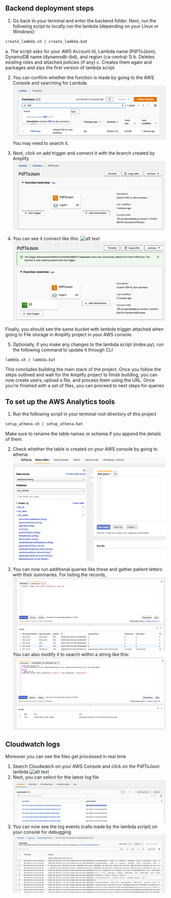 ## Backend deployment steps

1. Go back to your terminal and enter the backend folder. Next, run the following script to locally run the lambda (depending on your Linux or Windows):
```bash
create_lambda.sh | create_lambda.bat
```
a. The script asks for your AWS Account Id, Lambda name (PdfToJson), DynamoDB name (dynamodb-ibd), and region (ca-central-1)
b. Deletes existing roles and attached policies (if any)
c. Creates them again and packages and zips the first version of lambda script.

2. You can confirm whether the function is made by going to the AWS Console and searching for Lambda.
![alt text](../docs/images/lambda.png)
You may need to search it.
3. Next, click on add trigger and connect it with the branch created by Amplify
![alt text](../docs/images/lambda1.png)

4. You can see it connect like this:
![alt text](../docs/images/add1.png)
![alt text](../docs/images/trigger.png)

Finally, you should see the same bucket with lambda trigger attached when going to File storage in Amplify project in your AWS console.

5. Optionally, if you make any changes to the lambda script (index.py), run the following command to update it through CLI
```bash
lambda.sh | lambda.bat
```

This concludes building the main stack of the project. Once you follow the steps outlined and wait for the Amplify project to finish building, you can now create users, upload a file, and process them using the URL. Once you're finished with a set of files, you can proceed to next steps for queries

## To set up the AWS Analytics tools
1. Run the following script in your terminal root directory of this project
```bash
setup_athena.sh | setup_athena.bat
```
Make sure to rename the table names or schema if you append the details of them.

2. Check whether the table is created on your AWS console by going to athena:
![alt text](../docs/images/athena.png)

3. You can now run additional queries like these and gather patient letters with their summaries.
For listing the records,
![alt text](../docs/images/ath1.png)
You can also modify it to search within a string like this:
![alt text](../docs/images/ath2.png)

## Cloudwatch logs
Moreover you can see the files get processed in real time 
1. Search Cloudwatch on your AWS Console and click on the PdfToJson lambda
![alt text](../docs/images/logs.ping)
2. Next, you can select for the latest log file
![alt text](../docs/images/logs1.png)
3. You can now see the log events (calls made by the lambda script) on your console for debugging 
![alt text](../docs/images/logs2.png)